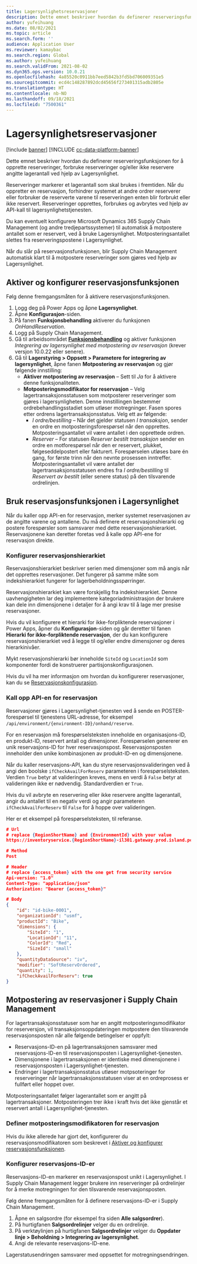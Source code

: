 ```yaml
---
title: Lagersynlighetsreservasjoner
description: Dette emnet beskriver hvordan du definerer reserveringsfunksjonen for å opprette reserveringer, forbruke reserveringer og/eller ikke reservere angitte lagerantall ved hjelp av Lagersynlighet.
author: yufeihuang
ms.date: 08/02/2021
ms.topic: article
ms.search.form: ''
audience: Application User
ms.reviewer: kamaybac
ms.search.region: Global
ms.author: yufeihuang
ms.search.validFrom: 2021-08-02
ms.dyn365.ops.version: 10.0.21
ms.openlocfilehash: 4a85520c0911bb7eed5842b3fd5bd706009351e5
ms.sourcegitcommit: ecd4c148287892dcd45656f273401315adb2805e
ms.translationtype: HT
ms.contentlocale: nb-NO
ms.lasthandoff: 09/18/2021
ms.locfileid: "7500361"
---
```

# <a name="inventory-visibility-reservations"></a>Lagersynlighetsreservasjoner

[!include [banner](../includes/banner.md)]
[!INCLUDE [cc-data-platform-banner](../../includes/cc-data-platform-banner.md)]

Dette emnet beskriver hvordan du definerer reserveringsfunksjonen for å opprette reserveringer, forbruke reserveringer og/eller ikke reservere angitte lagerantall ved hjelp av Lagersynlighet.

Reserveringer markerer et lagerantall som skal brukes i fremtiden. Når du oppretter en reservasjon, forhindrer systemet at andre ordrer reserverer eller forbruker de reserverte varene til reserveringen enten blir forbrukt eller ikke reservert. Reserveringer opprettes, forbrukes og avbrytes ved hjelp av API-kall til lagersynlighetstjenesten.

Du kan eventuelt konfigurere Microsoft Dynamics 365 Supply Chain Management (og andre tredjepartssystemer) til automatisk å motpostere antallet som er reservert, ved å bruke Lagersynlighet. Motposteringsantallet slettes fra reserveringspostene i Lagersynlighet.

Når du slår på reservasjonsfunksjonen, blir Supply Chain Management automatisk klart til å motpostere reserveringer som gjøres ved hjelp av Lagersynlighet.

## <a name="turn-on-and-set-up-the-reservation-feature"></a><a name="turn-on"></a>Aktiver og konfigurer reservasjonsfunksjonen

Følg denne fremgangsmåten for å aktivere reservasjonsfunksjonen.

1. Logg deg på Power Apps og åpne **Lagersynlighet**.
1. Åpne **Konfigurasjon**-siden.
1. På fanen **Funksjonsbehandling** aktiverer du funksjonen *OnHandReservation*.
1. Logg på Supply Chain Management.
1. Gå til arbeidsområdet **[Funksjonsbehandling](../../fin-ops-core/fin-ops/get-started/feature-management/feature-management-overview.md)** og aktiver funksjonen *Integrering av lagersynlighet med motpostering av reservasjon* (krever versjon 10.0.22 eller senere).
1. Gå til **Lagerstyring \> Oppsett \> Parametere for integrering av lagersynlighet**, åpne fanen **Motpostering av reservasjon** og gjør følgende innstilling:
    - **Aktiver motpostering av reservasjon** – Sett til *Ja* for å aktivere denne funksjonaliteten.
    - **Motposteringsmodifikator for reservasjon** – Velg lagertransaksjonsstatusen som motposterer reserveringer som gjøres i lagersynligheten. Denne innstillingen bestemmer ordrebehandlingsstadiet som utløser motregninger. Fasen spores etter ordrens lagertransaksjonsstatus. Velg ett av følgende:
        - *I ordre/bestilling* – Når det gjelder statusen *I transaksjon*, sender en ordre en motposteringsforespørsel når den opprettes. Motposteringsantallet vil være antallet i den opprettede ordren.
        - *Reserver* – For statusen *Reserver bestilt transaksjon* sender en ordre en motforespørsel når den er reservert, plukket, følgeseddelpostert eller fakturert. Forespørselen utløses bare én gang, for første trinn når den nevnte prosessen inntreffer. Motposteringsantallet vil være antallet der lagertransaksjonsstatusen endres fra *I ordre/bestilling* til *Reservert av bestilt* (eller senere status) på den tilsvarende ordrelinjen.

## <a name="use-the-reservation-feature-in-inventory-visibility"></a>Bruk reservasjonsfunksjonen i Lagersynlighet

Når du kaller opp API-en for reservasjon, merker systemet reservasjonen av de angitte varene og antallene. Du må definere et reservasjonshierarki og postere forespørsler som samsvarer med dette reservasjonshierarkiet. Reservasjonene kan deretter foretas ved å kalle opp API-ene for reservasjon direkte.

### <a name="configure-the-reservation-hierarchy"></a>Konfigurer reservasjonshierarkiet

Reservasjonshierarkiet beskriver serien med dimensjoner som må angis når det opprettes reservasjoner. Det fungerer på samme måte som indekshierarkiet fungerer for lagerbeholdningsspørringer.

Reservasjonshierarkiet kan være forskjellig fra indekshierarkiet. Denne uavhengigheten lar deg implementere kategoriadministrasjon der brukere kan dele inn dimensjonene i detaljer for å angi krav til å lage mer presise reservasjoner.

Hvis du vil konfigurere et hierarki for ikke-forpliktende reservasjoner i Power Apps, åpner du **Konfigurasjon**-siden og går deretter til fanen **Hierarki for ikke-forpliktende reservasjon**, der du kan konfigurere reservasjonshierarkiet ved å legge til og/eller endre dimensjoner og deres hierarkinivåer.

Mykt reservasjonshierarki bør inneholde `SiteId` og `LocationId` som komponenter fordi de konstruerer partisjonskonfigurasjonen.

Hvis du vil ha mer informasjon om hvordan du konfigurerer reservasjoner, kan du se [Reservasjonskonfigurasjon](inventory-visibility-configuration.md#reservation-configuration).

### <a name="call-the-reservation-api"></a>Kall opp API-en for reservasjon

Reservasjoner gjøres i Lagersynlighet-tjenesten ved å sende en POSTER-forespørsel til tjenestens URL-adresse, for eksempel `/api/environment/{environment-ID}/onhand/reserve`.

For en reservasjon må forespørselsteksten inneholde en organisasjons-ID, en produkt-ID, reservert antall og dimensjoner. Forespørselen genererer en unik reservasjons-ID for hver reservasjonspost. Reservasjonsposten inneholder den unike kombinasjonen av produkt-ID-en og dimensjonene.

Når du kaller reservasjons-API, kan du styre reservasjonsvalideringen ved å angi den boolske `ifCheckAvailForReserv` parameteren i forespørselsteksten. Verdien `True` betyr at valideringen kreves, mens en verdi å `False` betyr at valideringen ikke er nødvendig. Standardverdien er `True`.

Hvis du vil avbryte en reservering eller ikke reservere angitte lagerantall, angir du antallet til en negativ verdi og angir parameteren `ifCheckAvailForReserv` til `False` for å hoppe over valideringen.

Her er et eksempel på forespørselsteksten, til referanse.

```json
# Url
# replace {RegionShortName} and {EnvironmentId} with your value
https://inventoryservice.{RegionShortName}-il301.gateway.prod.island.powerapps.com/api/environment/{EnvironmentId}/onhand/reserve

# Method
Post

# Header
# replace {access_token} with the one get from security service
Api-version: "1.0"
Content-Type: "application/json"
Authorization: "Bearer {access_token}"

# Body
{
    "id": "id-bike-0001",
    "organizationId": "usmf",
    "productId": "Bike",
    "dimensions": {
        "SiteId": "1",
        "LocationId": "11",
        "ColorId": "Red",
        "SizeId": "small"
    },
    "quantityDataSource": "iv",
    "modifier": "SoftReservOrdered",
    "quantity": 1,
    "ifCheckAvailForReserv": true
}
```

## <a name="offset-reservations-in-supply-chain-management"></a>Motpostering av reservasjoner i Supply Chain Management

For lagertransaksjonsstatuser som har en angitt motposteringsmodifikator for reserversjon, vil transaksjonsoppdateringen motpostere den tilsvarende reservasjonsposten når alle følgende betingelser er oppfylt:

- Reservasjons-ID-en på lagertransaksjonen samsvarer med reservasjons-ID-en til reservasjonsposten i Lagersynlighet-tjenesten.
- Dimensjonene i lagertransaksjonen er identiske med dimensjonene i reservasjonsposten i Lagersynlighet-tjenesten.
- Endringer i lagertransaksjonsstatus utløser motpsoteringer for reserveringer når lagertransaksjonsstatusen viser at en ordreprosess er fullført eller hoppet over.

Motposteringsantallet følger lagerantallet som er angitt på lagertransaksjoner. Motposteringen trer ikke i kraft hvis det ikke gjenstår et reservert antall i Lagersynlighet-tjenesten.

### <a name="set-up-the-reservation-offset-modifier"></a>Definer motposteringsmodifikatoren for reservasjon

Hvis du ikke allerede har gjort det, konfigurerer du reservasjonsmodifikatoren som beskrevet i [Aktiver og konfigurer reservasjonsfunksjonen](#turn-on).

### <a name="set-up-reservation-ids"></a>Konfigurer reservasjons-ID-er

Reservasjons-ID-en markerer en reservasjonspost unikt i Lagersynlighet. I Supply Chain Management legger brukere inn reserveringer på ordrelinjer for å merke motregningen for den tilsvarende reservasjonsposten.

Følg denne fremgangsmåten for å definere reservasjons-ID-er i Supply Chain Management.

1. Åpne en salgsordre (for eksempel fra siden **Alle salgsordrer**).
1. På hurtigfanen **Salgsordrelinjer** velger du en ordrelinje.
1. På verktøylinjen på hurtigfanen **Salgsordrelinjer** velger du **Oppdater linje \> Beholdning \> Integrering av lagersynlighet**.
1. Angi de relevante reservasjons-ID-ene.

Lagerstatusendringen samsvarer med oppsettet for motregningsendringen.
